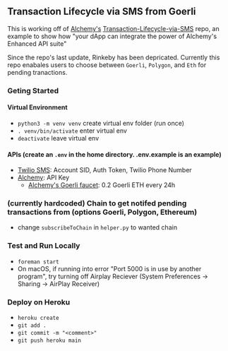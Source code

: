 ## Transaction Lifecycle via SMS from Goerli

This is working off of [Alchemy's](https://www.alchemy.com/) [Transaction-Lifecycle-via-SMS](https://github.com/alchemyplatform/Transaction-Lifecycle-via-SMS) repo, an example to show how "your dApp can integrate the power of Alchemy's Enhanced API suite"

Since the repo's last update, Rinkeby has been depricated. Currently this repo enabales users to choose between `Goerli`, `Polygon`, and `Eth` for pending tranactions.

### Geting Started

#### Virtual Environment

- `python3 -m venv venv` create virtual env folder (run once)
- `. venv/bin/activate` enter virtual env
- `deactivate` leave virtual env

#### APIs (create an `.env` in the home directory. .env.example is an example)

- [Twilio SMS](https://www.twilio.com/): Account SID, Auth Token, Twilio Phone Number
- [Alchemy](https://www.alchemy.com/): API Key
  - [Alchemy's Goerli faucet](https://goerlifaucet.com/): 0.2 Goerli ETH every 24h

### (currently hardcoded) Chain to get notifed pending transactions from (options Goerli, Polygon, Ethereum)

- change `subscribeToChain` in `helper.py` to wanted chain

### Test and Run Locally

- `foreman start`
- On macOS, if running into error "Port 5000 is in use by another program", try turning off Airplay Reciever (System Preferences -> Sharing -> AirPlay Receiver)

### Deploy on Heroku

- `heroku create`
- `git add .`
- `git commit -m "<comment>"`
- `git push heroku main`
